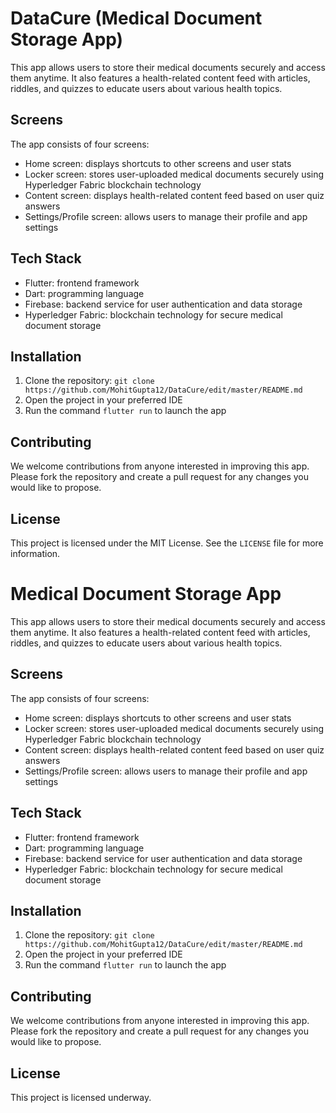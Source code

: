 # DataCure (Medical Document Storage App)

This app allows users to store their medical documents securely and access them anytime. It also features a health-related content feed with articles, riddles, and quizzes to educate users about various health topics.

## Screens

The app consists of four screens:
- Home screen: displays shortcuts to other screens and user stats
- Locker screen: stores user-uploaded medical documents securely using Hyperledger Fabric blockchain technology
- Content screen: displays health-related content feed based on user quiz answers
- Settings/Profile screen: allows users to manage their profile and app settings

## Tech Stack

- Flutter: frontend framework
- Dart: programming language
- Firebase: backend service for user authentication and data storage
- Hyperledger Fabric: blockchain technology for secure medical document storage

## Installation

1. Clone the repository: `git clone https://github.com/MohitGupta12/DataCure/edit/master/README.md`
2. Open the project in your preferred IDE
3. Run the command `flutter run` to launch the app

## Contributing

We welcome contributions from anyone interested in improving this app. Please fork the repository and create a pull request for any changes you would like to propose.

## License

This project is licensed under the MIT License. See the `LICENSE` file for more information.
# Medical Document Storage App

This app allows users to store their medical documents securely and access them anytime. It also features a health-related content feed with articles, riddles, and quizzes to educate users about various health topics.

## Screens

The app consists of four screens:
- Home screen: displays shortcuts to other screens and user stats
- Locker screen: stores user-uploaded medical documents securely using Hyperledger Fabric blockchain technology
- Content screen: displays health-related content feed based on user quiz answers
- Settings/Profile screen: allows users to manage their profile and app settings

## Tech Stack

- Flutter: frontend framework
- Dart: programming language
- Firebase: backend service for user authentication and data storage
- Hyperledger Fabric: blockchain technology for secure medical document storage

## Installation

1. Clone the repository: `git clone https://github.com/MohitGupta12/DataCure/edit/master/README.md`
2. Open the project in your preferred IDE
3. Run the command `flutter run` to launch the app

## Contributing

We welcome contributions from anyone interested in improving this app. Please fork the repository and create a pull request for any changes you would like to propose.

## License

This project is licensed underway. 
